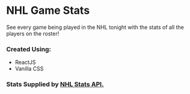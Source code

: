 # NHL Game Stats

See every game being played in the NHL tonight with the stats of all the players on the roster!

### Created Using:

- ReactJS
- Vanilla CSS

### Stats Supplied by [NHL Stats API.](https://gitlab.com/dword4/nhlapi)
